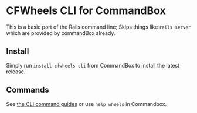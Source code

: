 # CFWheels CLI for CommandBox

This is a basic port of the Rails command line;
Skips things like `rails server` which are provided by commandBox already.

## Install

Simply run `install cfwheels-cli` from CommandBox to install the latest release.

## Commands

See [the CLI command guides](https://guides.cfwheels.org/cfwheels-guides/command-line-tools/cli-commands) or use `help wheels` in Commandbox.
